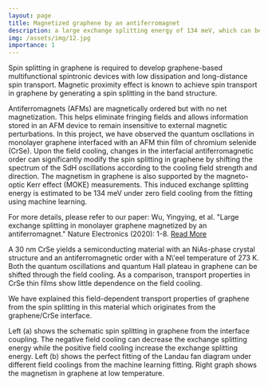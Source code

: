 ```yaml
---
layout: page
title: Magnetized graphene by an antiferromagnet
description: a large exchange splitting energy of 134 meV, which can be altered through field coolings
img: /assets/img/12.jpg
importance: 1
---
```


Spin splitting in graphene is required to develop graphene-based multifunctional spintronic devices with low dissipation and long-distance spin transport. Magnetic proximity effect is known to achieve spin transport in graphene by generating a spin splitting in the band structure. 

Antiferromagnets (AFMs) are magnetically ordered but with no net magnetization. This helps eliminate fringing fields and allows information stored in an AFM device to remain insensitive to external magnetic perturbations. In this project, we have observed the quantum oscllations in monolayer graphene interfaced with an AFM thin film of chromium selenide (CrSe). Upon the field cooling, changes in the interfacial antiferromagnetic order can significantly modify the spin splitting in graphene by shifting the spectrum of the SdH oscillations according to the cooling field strength and direction. The magnetism in graphene is also supported by the magneto-optic Kerr effect (MOKE) measurements. This induced exchange splitting energy is estimated to be 134 meV under zero field cooling from the fitting using machine learning.

For more details, please refer to our paper: Wu, Yingying, et al. "Large exchange splitting in monolayer graphene magnetized by an antiferromagnet." Nature Electronics (2020): 1-8. [Read More](https://www.nature.com/articles/s41928-020-0458-0)


<div class="row">
    <div class="col-sm mt-3 mt-md-0">
        <img class="img-fluid rounded z-depth-1" src="{{ '/assets/img/1.jpg' | relative_url }}" alt="" title="example image"/>
    </div>
    <div class="col-sm mt-3 mt-md-0">
        <img class="img-fluid rounded z-depth-1" src="{{ '/assets/img/3.jpg' | relative_url }}" alt="" title="example image"/>
    </div>
    <div class="col-sm mt-3 mt-md-0">
        <img class="img-fluid rounded z-depth-1" src="{{ '/assets/img/5.jpg' | relative_url }}" alt="" title="example image"/>
    </div>
</div>
<div class="caption">
    A 30 nm CrSe yields a semiconducting material with an NiAs-phase crystal structure and an antiferromagnetic order with a N\'eel temperature of 273 K.
</div>
<div class="row">
    <div class="col-sm mt-3 mt-md-0">
        <img class="img-fluid rounded z-depth-1" src="{{ '/assets/img/fig2.jpg' | relative_url }}" alt="" title="example image"/>
    </div>
</div>
<div class="caption">
    Both the quantum oscillations and quantum Hall plateau in graphene can be shifted through the field cooling. As a comparison, transport properties in CrSe thin films show little dependence on the field cooling. 
</div>

We have explained this field-dependent transport properties of graphene from the spin splitting in this material which originates from the graphene/CrSe interface. 


<div class="row justify-content-sm-center">
    <div class="col-sm-8 mt-3 mt-md-0">
        <img class="img-fluid rounded z-depth-1" src="{{ '/assets/img/fig-fitting.jpg' | relative_url }}" alt="" title="example image"/>
    </div>
    <div class="col-sm-4 mt-3 mt-md-0">
        <img class="img-fluid rounded z-depth-1" src="{{ '/assets/img/fig-moke.jpg' | relative_url }}" alt="" title="example image"/>
    </div>
</div>
<div class="caption">
    Left (a) shows the schematic spin splitting in graphene from the interface coupling. The negative field cooling can decrease the exchange splitting energy while the positive field cooling increase the exchange splitting energy. Left (b) shows the perfect fitting of the Landau fan diagram under different field coolings from the machine learning fitting. Right graph shows the magnetism in graphene at low temperature. 
</div>



